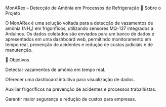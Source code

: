 MonARex – Detecção de Amônia em Processos de Refrigeração
📌 Sobre o Projeto

O MonARex é uma solução voltada para a detecção de vazamentos de amônia (NH₃) em frigoríficos, utilizando sensores MQ-137 integrados a Arduinos.
Os dados coletados são enviados para um banco de dados e apresentados em uma dashboard web, permitindo monitoramento em tempo real, prevenção de acidentes e redução de custos judiciais e de manutenção.

🎯 Objetivos

Detectar vazamentos de amônia em tempo real.

Oferecer uma dashboard intuitiva para visualização de dados.

Auxiliar frigoríficos na prevenção de acidentes e processos trabalhistas.

Garantir maior segurança e redução de custos para empresas.